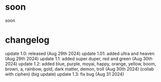# soon
soon

# changelog
update 1.0: released (Aug 29th 2024)
update 1.01: added ultra and heaven (Aug 29th 2024)
update 1.1: added super duper, red and  green (Aug 30th 2024)
update 1.2: added blue, purple, moyai, happy, orange, yellow, boom, brown, a, rainbow, gold, dark matter, demon, troll (Aug 30th 2024) (collab with ciphen) (big update)
update 1.3: fix bug (Aug 31 2024)
